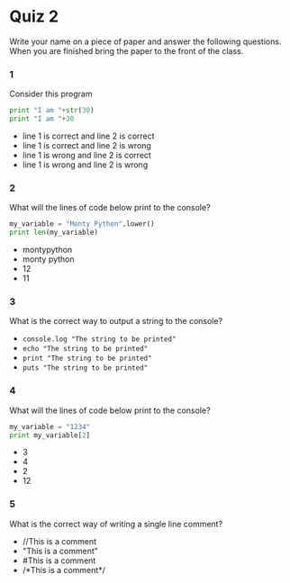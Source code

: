 # Quiz 2

Write your name on a piece of paper and answer the following questions. When you are finished bring the paper to the front of the class.

### 1
Consider this program
```python
print "I am "+str(30)
print "I am "+30
```
- line 1 is correct and line 2 is correct
- line 1 is correct and line 2 is wrong
- line 1 is wrong and line 2 is correct
- line 1 is wrong and line 2 is wrong

### 2
What will the lines of code below print to the console?
```python
my_variable = "Monty Python".lower()
print len(my_variable)
```
- montypython
- monty python
- 12
- 11

### 3
What is the correct way to output a string to the console?
- ```console.log "The string to be printed"```
- ```echo "The string to be printed"```
- ```print "The string to be printed"```
- ```puts "The string to be printed"```

### 4
What will the lines of code below print to the console?
```python
my_variable = "1234"
print my_variable[2]
```
- 3
- 4
- 2
- 12

### 5
What is the correct way of writing a single line comment?
- //This is a comment
- "This is a comment"
- #This is a comment
- /\*This is a comment\*/
